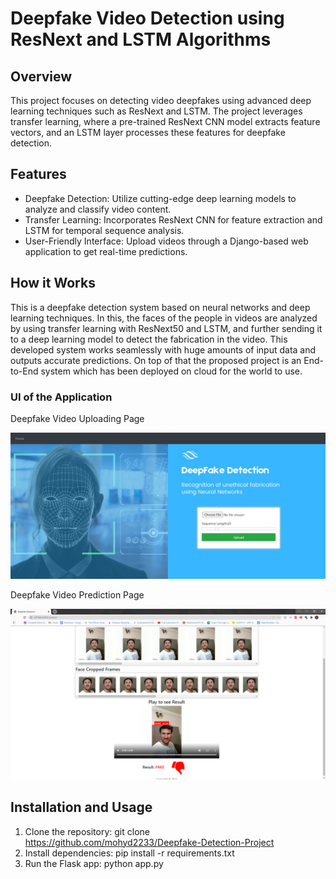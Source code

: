 # Deepfake Video Detection using ResNext and LSTM Algorithms

## Overview
This project focuses on detecting video deepfakes using advanced deep learning techniques such as ResNext and LSTM. The project leverages transfer learning, where a pre-trained ResNext CNN model extracts feature vectors, and an LSTM layer processes these features for deepfake detection.

## Features
- Deepfake Detection: Utilize cutting-edge deep learning models to analyze and classify video content.
- Transfer Learning: Incorporates ResNext CNN for feature extraction and LSTM for temporal sequence analysis.
- User-Friendly Interface: Upload videos through a Django-based web application to get real-time predictions.

## How it Works
This is a deepfake detection system based on neural networks and deep learning techniques. In this, the faces of the people in videos are analyzed by using transfer learning with ResNext50 and LSTM, and further sending it to a deep learning model to detect the fabrication in the video. This developed system works seamlessly with huge amounts of input data and outputs accurate predictions. On top of that the proposed project is an End-to-End system which has been deployed on cloud for the world to use.

### UI of the Application

Deepfake Video Uploading Page

<p align="center">
  <img src="https://github.com/mohyd2233/Deepfake-Detection-Project/blob/main/github_assets/main_landing_page.jpeg" />
</p>

Deepfake Video Prediction Page

<p align="center">
  <img src="https://github.com/mohyd2233/Deepfake-Detection-Project/blob/main/github_assets/prediction_page.png" />
</p>

## Installation and Usage
1. Clone the repository: git clone https://github.com/mohyd2233/Deepfake-Detection-Project
2. Install dependencies: pip install -r requirements.txt
3. Run the Flask app: python app.py